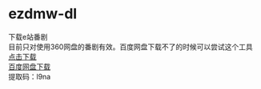 # ezdmw-dl     
下载e站番剧   
目前只对使用360网盘的番剧有效。百度网盘下载不了的时候可以尝试这个工具     
[点击下载](https://github.com/hu10xiaorui/ezdmw-dl/releases/download/v0.2/e.exe)   
[百度网盘下载](https://pan.baidu.com/s/1YkcGbHl6guWP_9I9O6pqCg)   
提取码：l9na  
